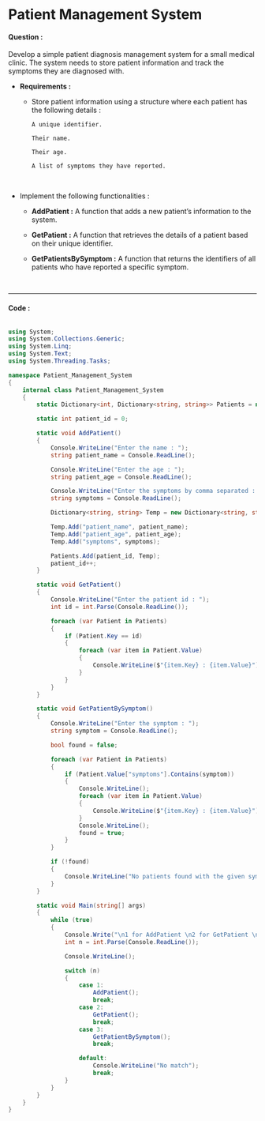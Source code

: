 # Patient Management System

#### Question :

Develop a simple patient diagnosis management system for a small medical clinic. The system needs to store patient information and track the symptoms they are diagnosed with.

- **Requirements :**

  - Store patient information using a structure where each patient has the following details :

        A unique identifier.

        Their name.

        Their age.

        A list of symptoms they have reported.

<br>

- Implement the following functionalities :

  - **AddPatient :** A function that adds a new patient’s information to the system.

  - **GetPatient :** A function that retrieves the details of a patient based on their unique identifier.

  - **GetPatientsBySymptom :** A function that returns the identifiers of all patients who have reported a specific symptom.

<br>

---

#### Code :

```c#

using System;
using System.Collections.Generic;
using System.Linq;
using System.Text;
using System.Threading.Tasks;

namespace Patient_Management_System
{
    internal class Patient_Management_System
    {
        static Dictionary<int, Dictionary<string, string>> Patients = new Dictionary<int, Dictionary<string, string>>();

        static int patient_id = 0;

        static void AddPatient()
        {
            Console.WriteLine("Enter the name : ");
            string patient_name = Console.ReadLine();

            Console.WriteLine("Enter the age : ");
            string patient_age = Console.ReadLine();

            Console.WriteLine("Enter the symptoms by comma separated : ");
            string symptoms = Console.ReadLine();

            Dictionary<string, string> Temp = new Dictionary<string, string>();

            Temp.Add("patient_name", patient_name);
            Temp.Add("patient_age", patient_age);
            Temp.Add("symptoms", symptoms);

            Patients.Add(patient_id, Temp);
            patient_id++;
        }

        static void GetPatient()
        {
            Console.WriteLine("Enter the patient id : ");
            int id = int.Parse(Console.ReadLine());

            foreach (var Patient in Patients)
            {
                if (Patient.Key == id)
                {
                    foreach (var item in Patient.Value)
                    {
                        Console.WriteLine($"{item.Key} : {item.Value}");
                    }
                }
            }
        }

        static void GetPatientBySymptom()
        {
            Console.WriteLine("Enter the symptom : ");
            string symptom = Console.ReadLine();

            bool found = false;

            foreach (var Patient in Patients)
            {
                if (Patient.Value["symptoms"].Contains(symptom))
                {
                    Console.WriteLine();
                    foreach (var item in Patient.Value)
                    {
                        Console.WriteLine($"{item.Key} : {item.Value}");
                    }
                    Console.WriteLine();
                    found = true;
                }
            }

            if (!found)
            {
                Console.WriteLine("No patients found with the given symptom.");
            }
        }

        static void Main(string[] args)
        {
            while (true)
            {
                Console.Write("\n1 for AddPatient \n2 for GetPatient \n3 for GetPatientBySymptom \n\nEnter the value : ");
                int n = int.Parse(Console.ReadLine());

                Console.WriteLine();

                switch (n)
                {
                    case 1:
                        AddPatient();
                        break;
                    case 2:
                        GetPatient();
                        break;
                    case 3:
                        GetPatientBySymptom();
                        break;

                    default:
                        Console.WriteLine("No match");
                        break;
                }
            }
        }
    }
}

```
